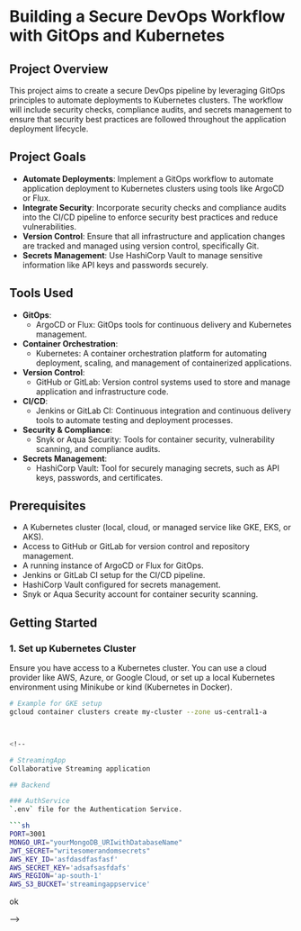 # Building a Secure DevOps Workflow with GitOps and Kubernetes

## Project Overview

This project aims to create a secure DevOps pipeline by leveraging GitOps principles to automate deployments to Kubernetes clusters. The workflow will include security checks, compliance audits, and secrets management to ensure that security best practices are followed throughout the application deployment lifecycle.

## Project Goals

- **Automate Deployments**: Implement a GitOps workflow to automate application deployment to Kubernetes clusters using tools like ArgoCD or Flux.
- **Integrate Security**: Incorporate security checks and compliance audits into the CI/CD pipeline to enforce security best practices and reduce vulnerabilities.
- **Version Control**: Ensure that all infrastructure and application changes are tracked and managed using version control, specifically Git.
- **Secrets Management**: Use HashiCorp Vault to manage sensitive information like API keys and passwords securely.

## Tools Used

- **GitOps**:
  - ArgoCD or Flux: GitOps tools for continuous delivery and Kubernetes management.
- **Container Orchestration**:
  - Kubernetes: A container orchestration platform for automating deployment, scaling, and management of containerized applications.
- **Version Control**:
  - GitHub or GitLab: Version control systems used to store and manage application and infrastructure code.
- **CI/CD**:
  - Jenkins or GitLab CI: Continuous integration and continuous delivery tools to automate testing and deployment processes.
- **Security & Compliance**:
  - Snyk or Aqua Security: Tools for container security, vulnerability scanning, and compliance audits.
- **Secrets Management**:
  - HashiCorp Vault: Tool for securely managing secrets, such as API keys, passwords, and certificates.

## Prerequisites

- A Kubernetes cluster (local, cloud, or managed service like GKE, EKS, or AKS).
- Access to GitHub or GitLab for version control and repository management.
- A running instance of ArgoCD or Flux for GitOps.
- Jenkins or GitLab CI setup for the CI/CD pipeline.
- HashiCorp Vault configured for secrets management.
- Snyk or Aqua Security account for container security scanning.

## Getting Started

### 1. Set up Kubernetes Cluster

Ensure you have access to a Kubernetes cluster. You can use a cloud provider like AWS, Azure, or Google Cloud, or set up a local Kubernetes environment using Minikube or kind (Kubernetes in Docker).

```bash
# Example for GKE setup
gcloud container clusters create my-cluster --zone us-central1-a



<!--

# StreamingApp
Collaborative Streaming application

## Backend

### AuthService
`.env` file for the Authentication Service.

```sh
PORT=3001
MONGO_URI="yourMongoDB_URIwithDatabaseName"
JWT_SECRET="writesomerandomsecrets"
AWS_KEY_ID='asfdasdfasfasf'
AWS_SECRET_KEY='adsafsasfdafs'
AWS_REGION='ap-south-1'
AWS_S3_BUCKET='streamingappservice'
```
ok

-->